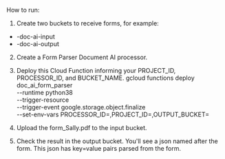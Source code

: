

How to run:

1. Create two buckets to receive forms, for example:
- <YOUR-PROJECT-ID>-doc-ai-input
- <YOUR-PROJECT-ID>-doc-ai-output

2. Create a Form Parser Document AI processor.

3. Deploy this Cloud Function informing your PROJECT_ID, PROCESSOR_ID, and BUCKET_NAME.
gcloud functions deploy doc_ai_form_parser \
--runtime python38 \
--trigger-resource <INPUT-BUCKET-NAME> \
--trigger-event google.storage.object.finalize \
--set-env-vars PROCESSOR_ID=<DOC-AI-PROCESSOR-ID>,PROJECT_ID=<YOUR-PROJECT-ID>,OUTPUT_BUCKET=<OUTPUT-BUCKET-NAME>

4. Upload the form_Sally.pdf to the input bucket.

5. Check the result in the output bucket. You'll see a json named after the form. This json has key=value pairs parsed from the form.
